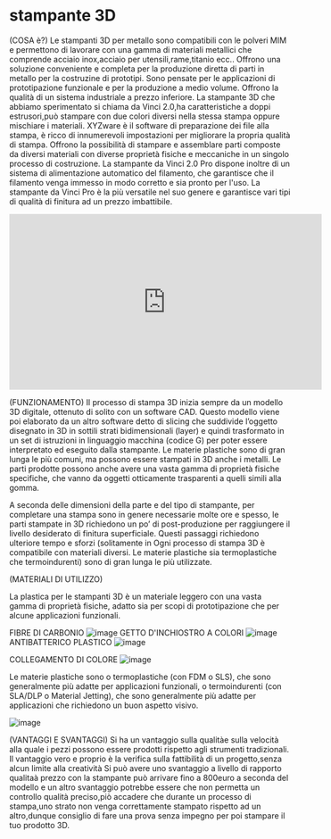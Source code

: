 # stampante 3D
(COSA è?)
Le stampanti 3D per metallo sono compatibili con le polveri MIM e permettono di lavorare con una gamma di materiali metallici che comprende acciaio inox,acciaio per utensili,rame,titanio ecc..
Offrono una soluzione conveniente e completa per la produzione diretta di parti in metallo per la costruzine di prototipi.
Sono pensate per le applicazioni di prototipazione funzionale e per la produzione a medio volume.
Offrono la qualità di un sistema industriale a prezzo inferiore.
La stampante 3D che abbiamo sperimentato si chiama da Vinci 2.0,ha caratteristiche a doppi estrusori,può stampare con due colori diversi nella stessa stampa oppure mischiare i materiali.
XYZware è il software di preparazione dei file alla stampa, è ricco di innumerevoli impostazioni per migliorare la propria qualità di stampa.
 Offrono la possibilità di stampare e assemblare parti composte da diversi materiali con diverse proprietà fisiche e meccaniche in un singolo processo di costruzione.
 La stampante da Vinci 2.0 Pro dispone inoltre di un sistema di alimentazione automatico del filamento, che garantisce che il filamento venga immesso in modo corretto e sia pronto per l'uso. La stampante da Vinci Pro è la più versatile nel suo genere e garantisce vari tipi di qualità di finitura ad un prezzo imbattibile.

<iframe width="560" height="315" src="https://www.youtube.com/embed/AGMGDq0BsmY" title="YouTube video player" frameborder="0" allow="accelerometer; autoplay; clipboard-write; encrypted-media; gyroscope; picture-in-picture" allowfullscreen></iframe>

(FUNZIONAMENTO)
Il processo di stampa 3D inizia sempre da un modello 3D digitale, ottenuto di solito con un software CAD. Questo modello viene poi elaborato da un altro software detto di slicing che suddivide l’oggetto disegnato in 3D in sottili strati bidimensionali (layer) e quindi trasformato in un set di istruzioni in linguaggio macchina (codice G) per poter essere interpretato ed eseguito dalla stampante. 
Le materie plastiche sono di gran lunga le più comuni, ma possono essere stampati in 3D anche i metalli. Le parti prodotte possono anche avere una vasta gamma di proprietà fisiche specifiche, che vanno da oggetti otticamente trasparenti a quelli simili alla gomma.

A seconda delle dimensioni della parte e del tipo di stampante, per completare una stampa sono in genere necessarie molte ore e spesso, le parti stampate in 3D richiedono un po’ di post-produzione per raggiungere il livello desiderato di finitura superficiale. Questi passaggi richiedono ulteriore tempo e sforzi (solitamente in
Ogni processo di stampa 3D è compatibile con materiali diversi. Le materie plastiche sia termoplastiche che termoindurenti) sono di gran lunga le più utilizzate.

(MATERIALI DI UTILIZZO)

La plastica per le stampanti 3D è un materiale leggero con una vasta gamma di proprietà fisiche, adatto sia per scopi di prototipazione che per alcune applicazioni funzionali.

FIBRE DI CARBONIO
![image](https://user-images.githubusercontent.com/101713088/165498060-7155c8e0-4ac4-4b99-a968-79cd35958d22.png)
GETTO D'INCHIOSTRO A COLORI
![image](https://user-images.githubusercontent.com/101713088/165498097-1177af62-209a-4c3b-ac0f-316400038c3a.png)
ANTIBATTERICO PLASTICO
![image](https://user-images.githubusercontent.com/101713088/165498134-10980bb9-db60-42b9-ab62-f13ece28fbac.png)

COLLEGAMENTO DI COLORE
![image](https://user-images.githubusercontent.com/101713088/165499978-97f85293-1ca7-4abd-a5d7-d7683770b47a.png)

Le materie plastiche sono o termoplastiche (con FDM o SLS), che sono generalmente più adatte per applicazioni funzionali, o termoindurenti (con SLA/DLP o Material Jetting), che sono generalmente più adatte per applicazioni che richiedono un buon aspetto visivo.

![image](https://user-images.githubusercontent.com/101713088/165493355-11e00ec4-8baf-4750-beea-f1b58f8f3fb2.png)

(VANTAGGI E SVANTAGGI)
Si ha un vantaggio sulla qualitàe sulla velocità alla quale i pezzi possono essere prodotti rispetto agli strumenti tradizionali.
Il vantaggio vero e proprio è la verifica sulla fattibilità di un progetto,senza alcun limite alla creatività
Si può avere uno svantaggio a livello di rapporto qualitaà prezzo con la stampante può arrivare fino a 800euro a seconda del modello e un altro svantaggio potrebbe essere che non permetta un controllo qualità preciso,piò accadere che durante un processo di stampa,uno strato non venga correttamente stampato rispetto ad un altro,dunque consiglio di fare una prova senza impegno per poi stampare il tuo prodotto 3D.
